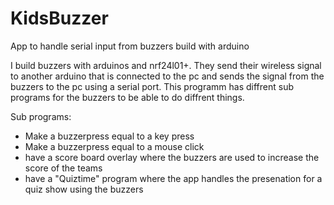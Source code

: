 # KidsBuzzer
App to handle serial input from buzzers build with arduino

I build buzzers with arduinos and nrf24l01+. They send their wireless signal to another arduino that is connected to the pc and sends the signal from the buzzers to the pc using
a serial port. This programm has diffrent sub programs for the buzzers to be able to do diffrent things.

Sub programs:
  - Make a buzzerpress equal to a key press
  - Make a buzzerpress equal to a mouse click
  - have a score board overlay where the buzzers are used to increase the score of the teams
  - have a "Quiztime" program where the app handles the presenation for a quiz show using the buzzers
